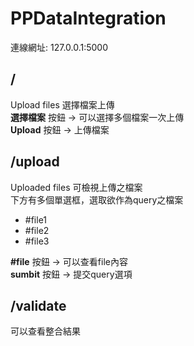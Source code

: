 # PPDataIntegration

連線網址: 127.0.0.1:5000


## /
Upload files 選擇檔案上傳  <br />
**選擇檔案** 按鈕 → 可以選擇多個檔案一次上傳  <br />
**Upload**  按鈕 → 上傳檔案  <br />


## /upload
Uploaded files 可檢視上傳之檔案 <br />
下方有多個單選框，選取欲作為query之檔案  <br />
-   #file1
-   #file2
-   #file3

**#file**  按鈕 → 可以查看file內容  <br />
**sumbit** 按鈕 → 提交query選項

## /validate
可以查看整合結果


